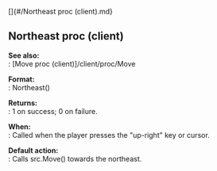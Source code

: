[]{#/Northeast proc (client).md}    
## Northeast proc (client)    
**See also:**    
:   [Move proc (client)]/client/proc/Move    
<!-- -->    
**Format:**    
:   Northeast()    
<!-- -->    
**Returns:**    
:   1 on success; 0 on failure.    
<!-- -->    
**When:**    
:   Called when the player presses the \"up-right\" key or cursor.    
<!-- -->    
**Default action:**    
:   Calls src.Move() towards the northeast.  